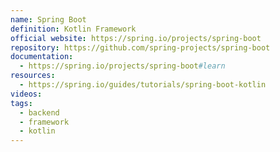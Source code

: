 ```yaml
---
name: Spring Boot
definition: Kotlin Framework
official website: https://spring.io/projects/spring-boot
repository: https://github.com/spring-projects/spring-boot
documentation:
  - https://spring.io/projects/spring-boot#learn
resources:
  - https://spring.io/guides/tutorials/spring-boot-kotlin
videos: 
tags:
  - backend
  - framework
  - kotlin
---
```

